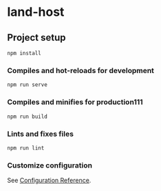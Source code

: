 # land-host

## Project setup
```
npm install
```

### Compiles and hot-reloads for development
```
npm run serve
```

### Compiles and minifies for production111
```
npm run build
```

### Lints and fixes files
```
npm run lint
```

### Customize configuration
See [Configuration Reference](https://cli.vuejs.org/config/).
